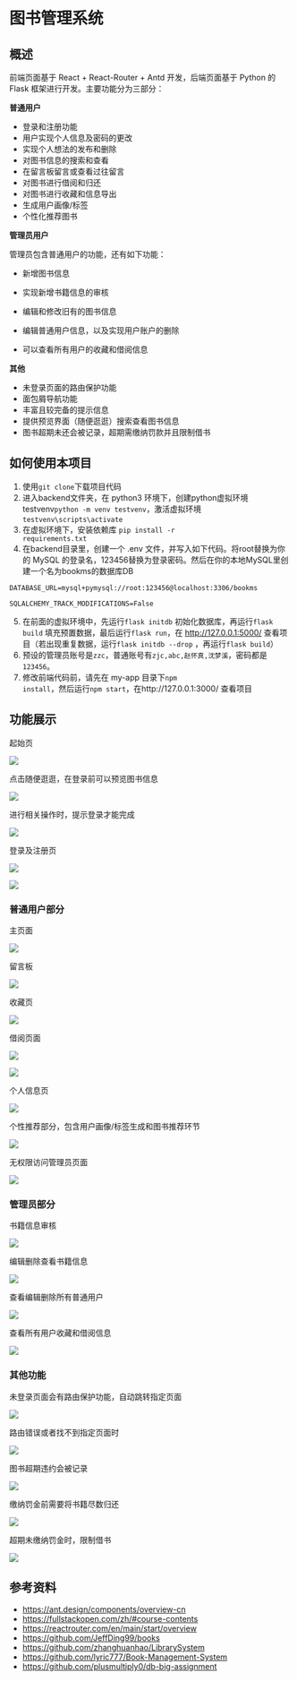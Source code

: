 # 图书管理系统

## 概述

前端页面基于 React + React-Router + Antd 开发，后端页面基于 Python 的 Flask 框架进行开发。主要功能分为三部分：

**普通用户**

- 登录和注册功能
- 用户实现个人信息及密码的更改
- 实现个人想法的发布和删除
- 对图书信息的搜索和查看
- 在留言板留言或查看过往留言
- 对图书进行借阅和归还
- 对图书进行收藏和信息导出
- 生成用户画像/标签
- 个性化推荐图书

**管理员用户**

管理员包含普通用户的功能，还有如下功能：

- 新增图书信息

- 实现新增书籍信息的审核
- 编辑和修改旧有的图书信息
- 编辑普通用户信息，以及实现用户账户的删除
- 可以查看所有用户的收藏和借阅信息

**其他**

- 未登录页面的路由保护功能
- 面包屑导航功能
- 丰富且较完备的提示信息
- 提供预览界面（随便逛逛）搜索查看图书信息
- 图书超期未还会被记录，超期需缴纳罚款并且限制借书

## 如何使用本项目

1. 使用<code>git clone</code>下载项目代码
2. 进入backend文件夹，在 python3 环境下，创建python虚拟环境 testvenv<code>python -m venv testvenv</code>，激活虚拟环境 <code>testvenv\scripts\activate</code>
3. 在虚拟环境下，安装依赖库 <code>pip install -r requirements.txt</code>
4. 在backend目录里，创建一个 .env 文件，并写入如下代码。将root替换为你的 MySQL 的登录名，123456替换为登录密码。然后在你的本地MySQL里创建一个名为bookms的数据库DB

```
DATABASE_URL=mysql+pymysql://root:123456@localhost:3306/bookms

SQLALCHEMY_TRACK_MODIFICATIONS=False
```

5. 在前面的虚拟环境中，先运行<code>flask initdb</code> 初始化数据库，再运行<code>flask build</code> 填充预置数据，最后运行<code>flask run</code>，在 http://127.0.0.1:5000/ 查看项目（若出现重复数据，运行<code>flask initdb --drop</code> ，再运行<code>flask build</code>）
6. 预设的管理员账号是<code>zzc</code>，普通账号有<code>zjc,abc,赵怀真,沈梦溪</code>，密码都是<code>123456</code>。
7. 修改前端代码前，请先在 my-app 目录下<code>npm install</code>，然后运行<code>npm start</code>，在http://127.0.0.1:3000/ 查看项目



## 功能展示

起始页

![](screenshot/1.png)

点击随便逛逛，在登录前可以预览图书信息

![](screenshot/2.png)

进行相关操作时，提示登录才能完成

![](screenshot/3.png)

登录及注册页

![](screenshot/login.png)

![](screenshot/register.png)

### 普通用户部分

主页面

![](screenshot/index.png)

留言板

![](screenshot/mb.png)

收藏页

![](screenshot/collect.png)

借阅页面

![](screenshot/borrow.png)

![](screenshot/borrowhistory.png)

个人信息页

![](screenshot/self.png)

个性推荐部分，包含用户画像/标签生成和图书推荐环节

![](screenshot/self3.png)

无权限访问管理员页面

![](screenshot/self2.png)

### 管理员部分

书籍信息审核

![](screenshot/admin1.png)

编辑删除查看书籍信息

![](screenshot/admin2.png)

查看编辑删除所有普通用户

![](screenshot/admin3.png)

查看所有用户收藏和借阅信息

![](screenshot/admin4.png)

### 其他功能

未登录页面会有路由保护功能，自动跳转指定页面

![](screenshot/other.png)

路由错误或者找不到指定页面时

![](screenshot/other2.png)

图书超期违约会被记录

![](screenshot/default1.png)

缴纳罚金前需要将书籍尽数归还

![](screenshot/default2.png)

超期未缴纳罚金时，限制借书

![](screenshot/default3.png)

## 参考资料

- https://ant.design/components/overview-cn
- https://fullstackopen.com/zh/#course-contents
- https://reactrouter.com/en/main/start/overview
- https://github.com/JeffDing99/books
- https://github.com/zhanghuanhao/LibrarySystem
- https://github.com/lyric777/Book-Management-System
- https://github.com/plusmultiply0/db-big-assignment

